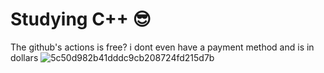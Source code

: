 # Studying C++ 😎 

The github's actions is free? i dont even have a payment method and is in dollars
![5c50d982b41dddc9cb208724fd215d7b](https://github.com/user-attachments/assets/a40f38fa-4ccb-4427-b950-ca0c1375002e)

